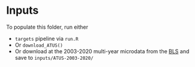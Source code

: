 # Inputs

To populate this folder, run either
- `targets` pipeline via `run.R`
- Or `download_ATUS()` 
- Or download at the 2003-2020 multi-year microdata from the [BLS](https://www.bls.gov/tus/#data) and save to `inputs/ATUS-2003-2020/`
